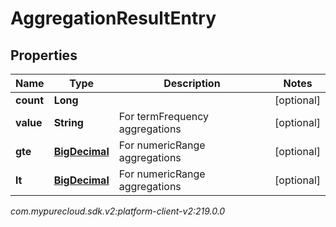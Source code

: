 # AggregationResultEntry


## Properties

| Name | Type | Description | Notes |
| ------------ | ------------- | ------------- | ------------- |
| **count** | **Long** |  |  [optional] |
| **value** | **String** | For termFrequency aggregations |  [optional] |
| **gte** | [**BigDecimal**](BigDecimal) | For numericRange aggregations |  [optional] |
| **lt** | [**BigDecimal**](BigDecimal) | For numericRange aggregations |  [optional] |




_com.mypurecloud.sdk.v2:platform-client-v2:219.0.0_
